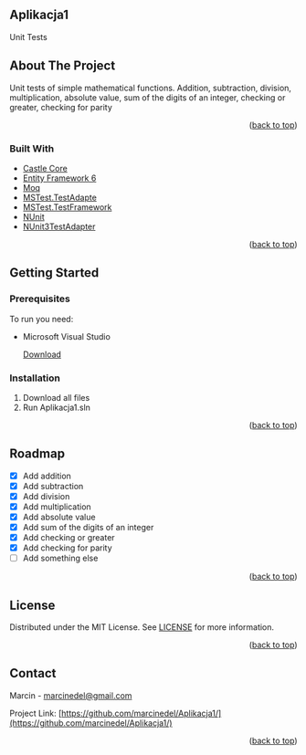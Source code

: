 ## Aplikacja1
Unit Tests
<!-- ABOUT THE PROJECT -->
## About The Project
Unit tests of simple mathematical functions. Addition, subtraction, division, multiplication, absolute value, sum of the digits of an integer, checking or greater, checking for parity

<p align="right">(<a href="#top">back to top</a>)</p>



### Built With



* [Castle Core](http://www.castleproject.org/)
* [Entity Framework 6](https://github.com/dotnet/ef6/wiki)
* [Moq](https://github.com/moq/moq4)
* [MSTest.TestAdapte](https://github.com/microsoft/testfx)
* [MSTest.TestFramework](https://github.com/microsoft/testfx)
* [NUnit](https://nunit.org/)
* [NUnit3TestAdapter](https://docs.nunit.org/articles/vs-test-adapter/Index.html)


<p align="right">(<a href="#top">back to top</a>)</p>



<!-- GETTING STARTED -->
## Getting Started


### Prerequisites

To run you need:
* Microsoft Visual Studio
  
  [Download](https://visualstudio.microsoft.com/)
  

### Installation

1. Download all files
2. Run Aplikacja1.sln
  

<p align="right">(<a href="#top">back to top</a>)</p>




<!-- ROADMAP -->
## Roadmap

- [x] Add addition
- [x] Add subtraction
- [x] Add division
- [x] Add multiplication
- [x] Add absolute value
- [x] Add sum of the digits of an integer
- [x] Add checking or greater
- [x] Add checking for parity
- [ ] Add something else

<p align="right">(<a href="#top">back to top</a>)</p>



<!-- LICENSE -->
## License

Distributed under the MIT License. See [LICENSE](https://choosealicense.com/licenses/mit/) for more information.

<p align="right">(<a href="#top">back to top</a>)</p>



<!-- CONTACT -->
## Contact

Marcin - marcinedel@gmail.com

Project Link: [https://github.com/marcinedel/Aplikacja1/](https://github.com/marcinedel/Aplikacja1/)

<p align="right">(<a href="#top">back to top</a>)</p>



